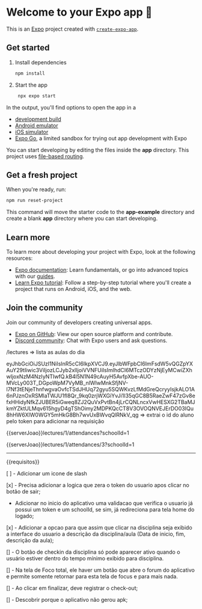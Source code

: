 # Welcome to your Expo app 👋

This is an [Expo](https://expo.dev) project created with [`create-expo-app`](https://www.npmjs.com/package/create-expo-app).

## Get started

1. Install dependencies

   ```bash
   npm install
   ```

2. Start the app

   ```bash
    npx expo start
   ```

In the output, you'll find options to open the app in a

- [development build](https://docs.expo.dev/develop/development-builds/introduction/)
- [Android emulator](https://docs.expo.dev/workflow/android-studio-emulator/)
- [iOS simulator](https://docs.expo.dev/workflow/ios-simulator/)
- [Expo Go](https://expo.dev/go), a limited sandbox for trying out app development with Expo

You can start developing by editing the files inside the **app** directory. This project uses [file-based routing](https://docs.expo.dev/router/introduction).

## Get a fresh project

When you're ready, run:

```bash
npm run reset-project
```

This command will move the starter code to the **app-example** directory and create a blank **app** directory where you can start developing.

## Learn more

To learn more about developing your project with Expo, look at the following resources:

- [Expo documentation](https://docs.expo.dev/): Learn fundamentals, or go into advanced topics with our [guides](https://docs.expo.dev/guides).
- [Learn Expo tutorial](https://docs.expo.dev/tutorial/introduction/): Follow a step-by-step tutorial where you'll create a project that runs on Android, iOS, and the web.

## Join the community

Join our community of developers creating universal apps.

- [Expo on GitHub](https://github.com/expo/expo): View our open source platform and contribute.
- [Discord community](https://chat.expo.dev): Chat with Expo users and ask questions.



/lectures => lista as aulas do dia


eyJhbGciOiJSUzI1NiIsInR5cCI6IkpXVCJ9.eyJlbWFpbCI6ImFsdW5vQGZpYXAuY29tIiwic3ViIjozLCJyb2xlIjoiVVNFUiIsImlhdCI6MTczODYzNjEyMCwiZXhwIjoxNzM4NzIyNTIwfQ.kB4l5N1N49cAuyH5AvfpXbe-AUO-MVcLy003T_DGpoWpM7VyMB_nlWIwMnkSfjNV-l7Nf3tENjeThnfwgvaOvfcTSdJHUq72gyu5SQWKvzLfMdGreQcryyIsjkALO1A6nPJznOxRSMlaTWJU1fl8Qr_9kq0zrjWXGiYvJi1I35qGC8B5RaeZwF47zGv8efxHHidyNfkZJUBER5iGweq8ZJ2QuVxPvtBn4jLrCQNLncxVwHESXG2TBaMJkmYZktULMqv615hgyD4gTShOimy2MDPKQcCT8V3OVOQNVEJErDO03IQu8hHW6XlW0WGY5mHkG8Bh7wvUxBWvqQlRNkV_qg => extrai o id do aluno pelo token para adicionar na requisição 

{{serverJoao}}lectures/1/attendances?schoolId=1

{{serverJoao}}lectures/1/attendances/3?schoolId=1



-----------------------------------------------


{{requisitos}} 

[ ] - Adicionar um icone de slash

[x] - Precisa adicionar a logica que zera o token do usuario apos clicar no botão de sair;

* Adicionar no inicio do aplicativo uma validacao que verifica o usuario já possui um token e um schoolId, se sim, já redireciona para tela home do logado;

[x] - Adicionar a opcao para que assim que clicar na disciplina seja exibido a interface do usuario a descrição da disciplina/aula (Data de inicio, fim, descrição da aula);

[] - O botão de checkin da disciplina só pode aparecer ativo quando o usuário estiver dentro do tempo mínimo exibido para disciplina.

[] - Na tela de Foco total, ele haver um botão que abre o forum do aplicativo e permite somente retornar para esta tela de focus e para mais nada.

[] - Ao clicar em finalizar, deve registrar o check-out;

[] - Descobrir porque o aplicativo não gerou apk;


